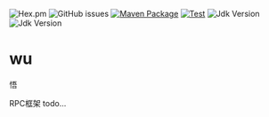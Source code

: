 ![Hex.pm](https://img.shields.io/hexpm/l/plug)
![GitHub issues](https://img.shields.io/github/issues-raw/wangyongxu/wu) 
[![Maven Package](https://github.com/wangyongxu/wu/actions/workflows/maven-package.yml/badge.svg)](https://github.com/wangyongxu/wu/actions/workflows/maven-package.yml)
[![Test](https://github.com/wangyongxu/wu/actions/workflows/maven-test.yml/badge.svg)](https://github.com/wangyongxu/wu/actions/workflows/maven-test.yml)
![Jdk Version](https://img.shields.io/badge/java-%3E%3D8-blue)
![Jdk Version](https://img.shields.io/badge/-RPC-green)


# wu
悟

RPC框架
todo...
